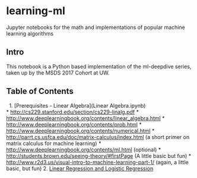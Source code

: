 # learning-ml
Jupyter notebooks for the math and implementations of popular machine learning algorithms


## Intro
This notebook is a Python based implementation of the ml-deepdive series, taken up by the MSDS 2017 Cohort at UW.

## Table of Contents

    1. [Prerequisites - Linear Algebra](Linear Algebra.ipynb)  
        * http://cs229.stanford.edu/section/cs229-linalg.pdf
        * http://www.deeplearningbook.org/contents/linear_algebra.html
        * http://www.deeplearningbook.org/contents/prob.html
        * http://www.deeplearningbook.org/contents/numerical.html
        * http://parrt.cs.usfca.edu/doc/matrix-calculus/index.html (a short primer on matrix calculus for machine learning)
        * http://www.deeplearningbook.org/contents/ml.html (optional)
        * http://students.brown.edu/seeing-theory/#firstPage (A little basic but fun)
        * http://www.r2d3.us/visual-intro-to-machine-learning-part-1/ (again, a little basic, but fun)
    2. [Linear Regression and Logistic Regression]()
